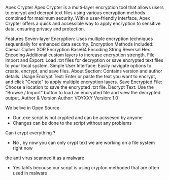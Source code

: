 Apex Crypter
Apex Crypter is a  multi-layer encryption tool that allows users to encrypt and decrypt text files using various encryption methods combined for maximum security. With a user-friendly interface, Apex Crypter offers a quick and accessible way to apply encryption to sensitive data, ensuring privacy and protection.

Features
Seven-layer Encryption: Uses multiple encryption techniques sequentially for enhanced data security.
Encryption Methods Included:
Caesar Cipher
XOR Encryption
Base64 Encoding
String Reversal
Hex Encoding
Additional custom layers to increase encryption strength.
File Import and Export: Load .txt files for decryption or save encrypted text files to your local system.
Simple User Interface: Easily navigate options to create, encrypt, and save files.
About Section: Contains version and author details.
Usage
Encrypt Text: Enter or paste the text you want to encrypt, and click "Create" to apply multiple encryption layers.
Save Encrypted File: Choose a location to save the encrypted .txt file.
Decrypt Text: Use the “Browse / Import” button to load an encrypted file and view the decrypted output.
Author & Version
Author: VOYXXY
Version: 1.0


We belive in Open Source 
- Our .exe script is not crypted and can be acssesed by anyone
- Changes can be done to the script without any problems

Can i crypt everything ?
- No , by now you can only crypt text we are working on a file system right now

the anti virus scanned it as a malware 
- Yes tahts becouse our script is using crypton methoded that are often used in malware 

